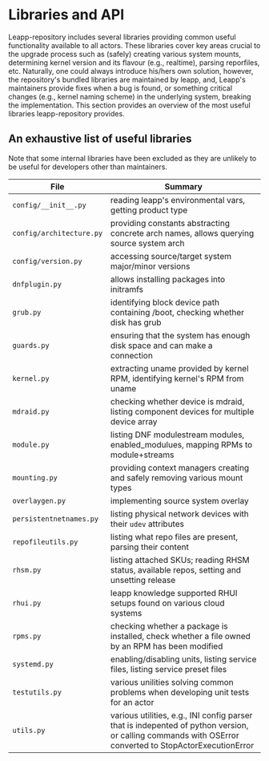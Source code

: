 # Libraries and API
Leapp-repository includes several libraries providing common useful
functionality available to all actors. These libraries cover key areas crucial
to the upgrade process such as (safely) creating various system mounts,
determining kernel version and its flavour (e.g., realtime), parsing reporfiles,
etc. Naturally, one could always introduce his/hers own solution, however,
the repository's bundled libraries are maintained by leapp, and, Leapp's maintainers
provide fixes when a bug is found, or something critical changes (e.g., kernel
naming scheme) in the underlying system, breaking the implementation. This
section provides an overview of the most useful libraries leapp-repository
provides.


## An exhaustive list of useful libraries
Note that some internal libraries have been excluded as they are unlikely to be useful for developers
other than maintainers. 

| File                    | Summary                                                                                                                                                |
|---------------------    |--------                                                                                                                                                |
|`config/__init__.py`     | reading leapp's environmental vars, getting product type                                                                                               |
|`config/architecture.py` | providing constants abstracting concrete arch names, allows querying source system arch                                                                |
|`config/version.py`      | accessing source/target system major/minor versions                                                                                                    |
|`dnfplugin.py`           | allows installing packages into initramfs                                                                                                              |
|`grub.py`                | identifying block device path containing /boot, checking whether disk has grub                                                                         |
|`guards.py`              | ensuring that the system has enough disk space and can make a connection                                                                               |
|`kernel.py`              | extracting uname provided by kernel RPM, identifying kernel's RPM from uname                                                                           |
|`mdraid.py`              | checking whether device is mdraid, listing component devices for multiple device array                                                                 |
|`module.py`              |  listing DNF modulestream modules, enabled_modulues, mapping RPMs to module+streams                                                                    |
|`mounting.py`            |  providing context managers creating and safely removing various mount types                                                                           |
|`overlaygen.py`          |  implementing source system overlay                                                                                                                    |
|`persistentnetnames.py`  | listing physical network devices with their `udev` attributes                                                                                          |
|`repofileutils.py`       | listing what repo files are present, parsing their content                                                                                             |
|`rhsm.py`                | listing attached SKUs; reading RHSM status, available repos, setting and unsetting release                                                             |
|`rhui.py`                | leapp knowledge supported RHUI setups found on various cloud systems                                                                                   |
|`rpms.py`                | checking whether a package is installed, check whether a file owned by an RPM has been modified                                                        |
|`systemd.py`             | enabling/disabling units, listing service files, listing service preset files                                                                          |
|`testutils.py`           | various unilities solving common problems when developing unit tests for an actor                                                                      |
|`utils.py`               | various utilities, e.g., INI config parser that is indepented of python version, or calling commands with OSError converted to StopActorExecutionError |
